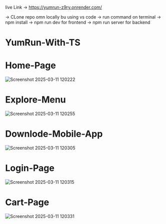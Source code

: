 live Link -> https://yumrun-z9ry.onrender.com/


-> CLone repo omn locally bu using vs code
-> run command on terminal
-> npm install
-> npm run dev for frontend
-> npm run server for backend
 
 
 # YumRun-With-TS

# Home-Page
![Screenshot 2025-03-11 120222](https://github.com/user-attachments/assets/8e674749-dff3-4f7d-a492-b9cca9537eed)

# Explore-Menu
![Screenshot 2025-03-11 120255](https://github.com/user-attachments/assets/d4a131fe-7532-4a3e-b990-76ce8472d087)


# Downlode-Mobile-App
![Screenshot 2025-03-11 120305](https://github.com/user-attachments/assets/5e578cef-43fd-4e66-a528-1022220ce8a2)


# Login-Page
![Screenshot 2025-03-11 120315](https://github.com/user-attachments/assets/9ba84b80-7754-48ee-8607-84f18b74c3eb)

# Cart-Page
![Screenshot 2025-03-11 120331](https://github.com/user-attachments/assets/56b0a240-fc0a-4e1b-b359-c75ae6b8b487)
